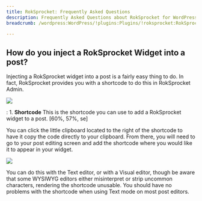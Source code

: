 ```yaml
---
title: RokSprocket: Frequently Asked Questions
description: Frequently Asked Questions about RokSprocket for WordPress
breadcrumb: /wordpress:WordPress/!plugins:Plugins/!roksprocket:RokSprocket

---
```


How do you inject a RokSprocket Widget into a post?
-----

Injecting a RokSprocket widget into a post is a fairly easy thing to do. In fact, RokSprocket provides you with a shortcode to do this in RokSprocket Admin.

![][module_1]

:   1. **Shortcode** This is the shortcode you can use to add a RokSprocket widget to a post. [60%, 57%, se]

You can click the little clipboard located to the right of the shortcode to have it copy the code directly to your clipboard. From there, you will need to go to your post editing screen and add the shortcode where you would like it to appear in your widget.

![][module_2]

You can do this with the Text editor, or with a Visual editor, though be aware that some WYSIWYG editors either misinterpret or strip uncommon characters, rendering the shortcode unusable. You should have no problems with the shortcode when using Text mode on most post editors.

[module_1]: assets/widget_injection_1.jpeg
[module_2]: assets/widget_injection_2.jpeg
[module_3]: assets/widget_injection_3.jpeg
[features1]: assets/wp_roksprocket_features_1.png